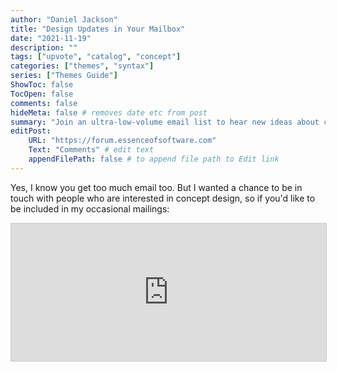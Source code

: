 ```yaml
---
author: "Daniel Jackson"
title: "Design Updates in Your Mailbox"
date: "2021-11-19"
description: ""
tags: ["upvote", "catalog", "concept"]
categories: ["themes", "syntax"]
series: ["Themes Guide"]
ShowToc: false
TocOpen: false
comments: false
hideMeta: false # removes date etc from post
summary: "Join an ultra-low-volume email list to hear new ideas about concepts and design."
editPost:
    URL: "https://forum.essenceofsoftware.com"
    Text: "Comments" # edit text
    appendFilePath: false # to append file path to Edit link
---
```

Yes, I know you get too much email too. But I wanted a chance to be in touch with people who are interested in concept design, so if you'd like to be included in my occasional mailings:

<iframe
scrolling="no"
style="width:100%!important;height:220px;border:1px #ccc solid !important"
src="https://buttondown.email/essence-of-software?as_embed=true"
></iframe><br /><br />
